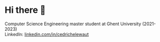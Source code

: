# Hi there 👋
Computer Science Engineering master student at Ghent University (2021-2023) <br />
LinkedIn: <a href="https://www.linkedin.com/in/cedrichelewaut/">linkedin.com/in/cedrichelewaut</a>
